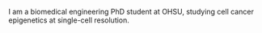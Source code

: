 I am a biomedical engineering PhD student at OHSU, studying cell cancer epigenetics at single-cell resolution.
